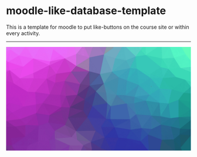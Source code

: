 # moodle-like-database-template
This is a template for moodle to put like-buttons on the course site or within every activity. 

-------------------------------

![htm-mode](https://raw.githubusercontent.com/TRMSC/moodle-like-database-template/main/like-database.gif)
